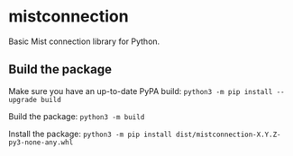 # mistconnection

Basic Mist connection library for Python.

## Build the package

Make sure you have an up-to-date PyPA build:
`python3 -m pip install --upgrade build`

Build the package:
`python3 -m build`

Install the package:
`python3 -m pip install dist/mistconnection-X.Y.Z-py3-none-any.whl`
